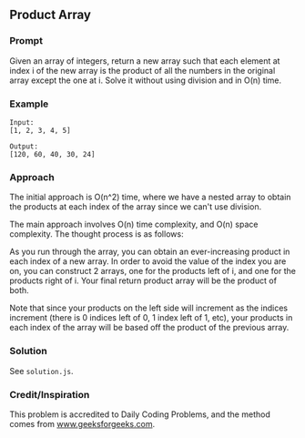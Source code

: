 ## Product Array

### Prompt
Given an array of integers, return a new array such that each element at index i of the new array is the product of all the numbers in the original array except the one at i. Solve it without using division and in O(n) time.

### Example
```
Input:
[1, 2, 3, 4, 5]

Output:
[120, 60, 40, 30, 24]
```
### Approach
The initial approach is O(n^2) time, where we have a nested array to obtain the products at each index of the array since we can't use division.

The main approach involves O(n) time complexity, and O(n) space complexity. The thought process is as follows:

As you run through the array, you can obtain an ever-increasing product in each index of a new array. In order to avoid the value of the index you are on, you can construct 2 arrays, one for the products left of i, and one for the products right of i. Your final return product array will be the product of both.

Note that since your products on the left side will increment as the indices increment (there is 0 indices left of 0, 1 index left of 1, etc), your products in each index of the array will be based off the product of the previous array.

### Solution
See `solution.js`.

### Credit/Inspiration
This problem is accredited to Daily Coding Problems, and the method comes from www.geeksforgeeks.com.
